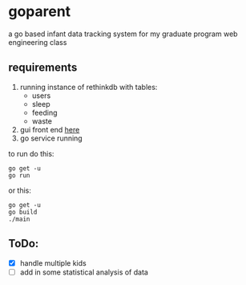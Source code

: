 # goparent
a go based infant data tracking system for my graduate program web engineering class


## requirements

1. running instance of rethinkdb with tables:
    - users
    - sleep
    - feeding
    - waste
2. gui front end [here](https://github.com/sasimpson/goparentgui)
3. go service running

to run do this:

    go get -u 
    go run 

or this:  

    go get -u 
    go build
    ./main


## ToDo:

- [x] handle multiple kids
- [ ] add in some statistical analysis of data